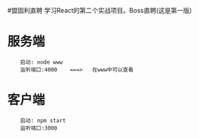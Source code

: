#盟固利直聘
       学习React的第二个实战项目。Boss直聘(这是第一版)
# 服务端
        启动: node www  
        监听端口:4000    ===>   在www中可以查看
        
# 客户端
        启动: npm start  
        监听端口:3000
